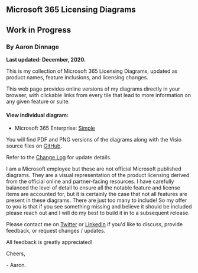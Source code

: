 ## Microsoft 365 Licensing Diagrams
## Work in Progress
### By Aaron Dinnage
**Last updated: December, 2020.**

This is my collection of Microsoft 365 Licensing Diagrams, updated as product names, feature inclusions, and licensing changes.

This web page provides online versions of my diagrams directly in your browser, with clickable links from every tile that lead to more information on any given feature or suite.

#### View individual diagram:
* Microsoft 365 Enterprise:  [Simple](https://aarondinnage.github.io/Licensing/ViewSVG.htm?file=Microsoft%20365%20Enterprise)

You will find PDF and PNG versions of the diagrams along with the Visio source files on [GitHub](https://github.com/AaronDinnage/Licensing/).

Refer to the [Change Log](https://github.com/AaronDinnage/Licensing/blob/master/ChangeLog.md) for update details.

I am a Microsoft employee but these are not official Microsoft published diagrams. They are a visual representation of the product licensing derived from the official online and partner-facing resources. I have carefully balanced the level of detail to ensure all the notable feature and license items are accounted for, but it is certainly the case that not all features are present in these diagrams. There are just too many to include! So my offer to you is that if you see something missing and believe it should be included please reach out and I will do my best to build it in to a subsequent release.

Please contact me on [Twitter](https://twitter.com/AaronDinnage) or [LinkedIn](https://www.linkedin.com/in/aarondinnage/) if you'd like to discuss, provide feedback, or request changes / updates.

All feedback is greatly appreciated!

Cheers,

 \- Aaron.
